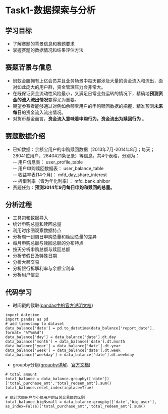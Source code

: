 # Task1-数据探索与分析

## 学习目标
- 了解赛题的背景信息和赛题要求
- 掌握赛题的数据情况和结果评估方法

## 赛题背景与信息
- 蚂蚁金服拥有上亿会员并且业务场景中每天都涉及大量的资金流入和流出，面对如此庞大的用户群，资金管理压力会非常大。
- 在既保证资金流动性风险最小，又满足日常业务运转的情况下，精确地**预测资金的流入流出情况**变得尤为重要。
- 期望参赛者能够通过对例如余额宝用户的申购赎回数据的把握，精准预测**未来每日**的资金流入流出情况。
- 对货币基金而言，**资金流入意味着申购行为，资金流出为赎回行为** 。

## 赛题数据介绍
- 已知数据：余额宝用户的申购赎回数据（2013年7月-2014年8月；每天；28041位用户，2840421条记录）等信息。共4个表格，分别为：<br>
-- 用户信息表： user_profile_table<br>
-- 用户申购赎回数据表： user_balance_table<br>
-- 收益率表(14个月)： mfd_day_share_interest<br>
-- 拆借利率（皆为年化利率）： mfd_bank_shibor  
- 赛题任务：**预测2014年9月每日申购和赎回的总量。**

## 分析过程
- 工具包和数据导入
- 统计申购总量和赎回总量
- 利用时序图观察数据特点
- 分析周一到周日申购总量和赎回总量的差异
- 每月申购总额与赎回总额的分布特点
- 按天分析申购总额与赎回总额
- 分析节假日及特殊日期
- 分析大额交易
- 分析银行拆解利率与余额宝利率
- 分析用户信息


## 代码学习
- 时间戳的截取([pandas中的官方说明文档](https://pandas.pydata.org/pandas-docs/stable/reference/api/pandas.Series.dt.html?highlight=dt#pandas.Series.dt))
```python3
import datetime
import pandas as pd
# add tiemstamp to dataset
data_balance['date'] = pd.to_datetime(data_balance['report_date'], format= "%Y%m%d")
data_balance['day'] = data_balance['date'].dt.day
data_balance['month'] = data_balance['date'].dt.month
data_balance['year'] = data_balance['date'].dt.year
data_balance['week'] = data_balance['date'].dt.week
data_balance['weekday'] = data_balance['date'].dt.weekday
```

- groupby分组([groupby详解](https://www.cnblogs.com/Yanjy-OnlyOne/p/11217802.html)、[官方文档](https://pandas.pydata.org/pandas-docs/stable/reference/api/pandas.DataFrame.groupby.html?highlight=groupby#pandas.DataFrame.groupby))
```python3
# total amount
total_balance = data_balance.groupby(['date'])['total_purchase_amt','total_redeem_amt'].sum()
total_balance.reset_index(inplace=True)
```
```python3
# 统计大额用户与小额用户的日总交易额的区别
total_balance_bigNsmall = data_balance.groupby(['date','big_user'], as_index=False)['total_purchase_amt','total_redeem_amt'].sum()
```
